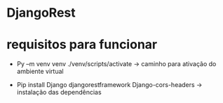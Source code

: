 # DjangoRest

# requisitos para funcionar

- Py –m venv venv 
./venv/scripts/activate -> caminho para ativação do ambiente virtual

- Pip install Django djangorestframework Django-cors-headers -> instalação das dependências
